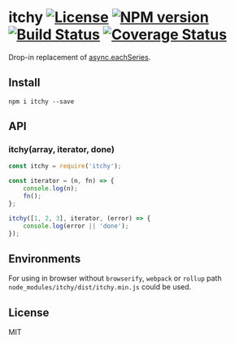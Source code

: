 # itchy [![License][LicenseIMGURL]][LicenseURL] [![NPM version][NPMIMGURL]][NPMURL] [![Build Status][BuildStatusIMGURL]][BuildStatusURL] [![Coverage Status][CoverageIMGURL]][CoverageURL]

Drop-in replacement of [async.eachSeries][eachSeries].

## Install

`npm i itchy --save`

## API

### itchy(array, iterator, done)

```js
const itchy = require('itchy');

const iterator = (n, fn) => {
    console.log(n);
    fn();
};

itchy([1, 2, 3], iterator, (error) => {
    console.log(error || 'done');
});
```

## Environments

For using in browser without `browserify`, `webpack` or `rollup` path `node_modules/itchy/dist/itchy.min.js` could be used.

## License

MIT

[NPMIMGURL]: https://img.shields.io/npm/v/itchy.svg?style=flat
[BuildStatusIMGURL]: https://img.shields.io/travis/coderaiser/itchy/master.svg?style=flat
[LicenseIMGURL]: https://img.shields.io/badge/license-MIT-317BF9.svg?style=flat
[NPMURL]: https://npmjs.org/package/itchy "npm"
[BuildStatusURL]: https://travis-ci.org/coderaiser/itchy "Build Status"
[LicenseURL]: https://tldrlegal.com/license/mit-license "MIT License"
[CoverageURL]: https://coveralls.io/github/coderaiser/itchy?branch=master
[CoverageIMGURL]: https://coveralls.io/repos/coderaiser/itchy/badge.svg?branch=master&service=github
[eachSeries]: http://caolan.github.io/async/docs.html#eachSeries
